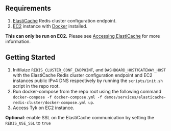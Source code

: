 ## Requirements
1. [ElastiCache](https://aws.amazon.com/elasticache/) Redis cluster configuration endpoint.
2. [EC2](https://aws.amazon.com/ec2/) instance with [Docker](https://www.docker.com/) installed.

**This can only be run on EC2.** Please see [Accessing ElastiCache](https://docs.aws.amazon.com/AmazonElastiCache/latest/mem-ug/accessing-elasticache.html) for more information.

## Getting Started
1. Initilaize `REDIS_CLUSTER_CONF_ENDPOINT`, and `DASHBOARD_HOST`/`GATEWAY_HOST` with the ElastiCache Redis cluster configuration endpoint and EC2 instances public IPv4 DNS respectively by running the `scripts/init.sh` script in the repo root.
2. Run docker-compose from the repo root using the following command `docker-compose -f docker-compose.yml -f demos/services/elasticache-redis-cluster/docker-compose.yml up`.
3. Access Tyk on EC2 instance.

**Optional**: enable SSL on the ElastiCache communication by setting the `REDIS_USE_SSL` to `true`
